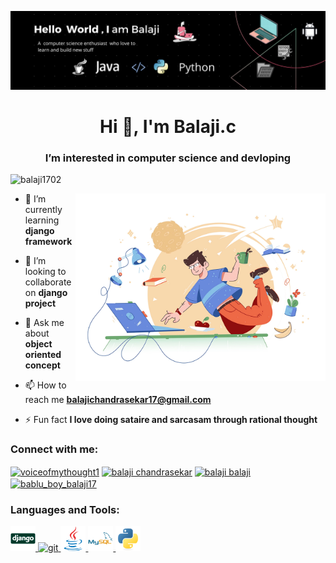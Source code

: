 ![MasterHead](https://github.com/balaji1702/balaji1702/blob/main/Green%20and%20Cream%20Brushstroke%20Assistant%20Professor%20LinkedIn%20Banner%20(1).png)

<h1 align="center">Hi 👋, I'm Balaji.c</h1>
<h3 align="center">I’m interested in computer science and devloping</h3>

<p align="left"> <img src="https://komarev.com/ghpvc/?username=balaji1702&label=Profile%20views&color=0e75b6&style=flat" alt="balaji1702" /> </p>
<img align="right" alt="Coding" width="400" src=https://github.com/balaji1702/balaji1702/blob/main/flyingguywebp.jpg>


- 🌱 I’m currently learning **django framework**

- 👯 I’m looking to collaborate on **django project**

- 💬 Ask me about **object oriented concept**

- 📫 How to reach me **balajichandrasekar17@gmail.com**

- ⚡ Fun fact **I love doing sataire and sarcasam through rational thought**

<h3 align="left">Connect with me:</h3>
<p align="left">
<a href="https://twitter.com/voiceofmythought1" target="blank"><img align="center" src="https://raw.githubusercontent.com/rahuldkjain/github-profile-readme-generator/master/src/images/icons/Social/twitter.svg" alt="voiceofmythought1" height="30" width="40" /></a>
<a href="https://linkedin.com/in/balaji chandrasekar" target="blank"><img align="center" src="https://raw.githubusercontent.com/rahuldkjain/github-profile-readme-generator/master/src/images/icons/Social/linked-in-alt.svg" alt="balaji chandrasekar" height="30" width="40" /></a>
<a href="https://fb.com/balaji balaji" target="blank"><img align="center" src="https://raw.githubusercontent.com/rahuldkjain/github-profile-readme-generator/master/src/images/icons/Social/facebook.svg" alt="balaji balaji" height="30" width="40" /></a>
<a href="https://instagram.com/bablu_boy_balaji17" target="blank"><img align="center" src="https://raw.githubusercontent.com/rahuldkjain/github-profile-readme-generator/master/src/images/icons/Social/instagram.svg" alt="bablu_boy_balaji17" height="30" width="40" /></a>
</p>

<h3 align="left">Languages and Tools:</h3>
<p align="left"> <a href="https://www.djangoproject.com/" target="_blank" rel="noreferrer"> <img src="https://raw.githubusercontent.com/devicons/devicon/master/icons/django/django-original.svg" alt="django" width="40" height="40"/> </a> <a href="https://git-scm.com/" target="_blank" rel="noreferrer"> <img src="https://www.vectorlogo.zone/logos/git-scm/git-scm-icon.svg" alt="git" width="40" height="40"/> </a> <a href="https://www.java.com" target="_blank" rel="noreferrer"> <img src="https://raw.githubusercontent.com/devicons/devicon/master/icons/java/java-original.svg" alt="java" width="40" height="40"/> </a> <a href="https://www.mysql.com/" target="_blank" rel="noreferrer"> <img src="https://raw.githubusercontent.com/devicons/devicon/master/icons/mysql/mysql-original-wordmark.svg" alt="mysql" width="40" height="40"/> </a> <a href="https://www.python.org" target="_blank" rel="noreferrer"> <img src="https://raw.githubusercontent.com/devicons/devicon/master/icons/python/python-original.svg" alt="python" width="40" height="40"/> </a> </p>
